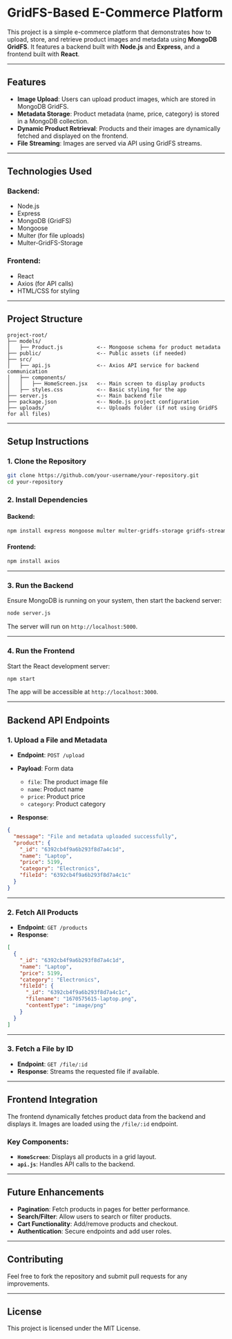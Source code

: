 # **GridFS-Based E-Commerce Platform**

This project is a simple e-commerce platform that demonstrates how to upload, store, and retrieve product images and metadata using **MongoDB GridFS**. It features a backend built with **Node.js** and **Express**, and a frontend built with **React**.

---

## **Features**

- **Image Upload**: Users can upload product images, which are stored in MongoDB GridFS.
- **Metadata Storage**: Product metadata (name, price, category) is stored in a MongoDB collection.
- **Dynamic Product Retrieval**: Products and their images are dynamically fetched and displayed on the frontend.
- **File Streaming**: Images are served via API using GridFS streams.

---

## **Technologies Used**

### Backend:
- Node.js
- Express
- MongoDB (GridFS)
- Mongoose
- Multer (for file uploads)
- Multer-GridFS-Storage

### Frontend:
- React
- Axios (for API calls)
- HTML/CSS for styling

---

## **Project Structure**

```
project-root/
├── models/
│   ├── Product.js           <-- Mongoose schema for product metadata
├── public/                  <-- Public assets (if needed)
├── src/
│   ├── api.js               <-- Axios API service for backend communication
│   ├── components/
│   │   ├── HomeScreen.jsx   <-- Main screen to display products
│   ├── styles.css           <-- Basic styling for the app
├── server.js                <-- Main backend file
├── package.json             <-- Node.js project configuration
├── uploads/                 <-- Uploads folder (if not using GridFS for all files)
```

---

## **Setup Instructions**

### **1. Clone the Repository**
```bash
git clone https://github.com/your-username/your-repository.git
cd your-repository
```

### **2. Install Dependencies**

#### Backend:
```bash
npm install express mongoose multer multer-gridfs-storage gridfs-stream body-parser
```

#### Frontend:
```bash
npm install axios
```

---

### **3. Run the Backend**
Ensure MongoDB is running on your system, then start the backend server:

```bash
node server.js
```

The server will run on `http://localhost:5000`.

---

### **4. Run the Frontend**
Start the React development server:

```bash
npm start
```

The app will be accessible at `http://localhost:3000`.

---

## **Backend API Endpoints**

### **1. Upload a File and Metadata**
- **Endpoint**: `POST /upload`
- **Payload**: Form data
  - `file`: The product image file
  - `name`: Product name
  - `price`: Product price
  - `category`: Product category

- **Response**:
```json
{
  "message": "File and metadata uploaded successfully",
  "product": {
    "_id": "6392cb4f9a6b293f8d7a4c1d",
    "name": "Laptop",
    "price": 5199,
    "category": "Electronics",
    "fileId": "6392cb4f9a6b293f8d7a4c1c"
  }
}
```

---

### **2. Fetch All Products**
- **Endpoint**: `GET /products`
- **Response**:
```json
[
  {
    "_id": "6392cb4f9a6b293f8d7a4c1d",
    "name": "Laptop",
    "price": 5199,
    "category": "Electronics",
    "fileId": {
      "_id": "6392cb4f9a6b293f8d7a4c1c",
      "filename": "1670575615-laptop.png",
      "contentType": "image/png"
    }
  }
]
```

---

### **3. Fetch a File by ID**
- **Endpoint**: `GET /file/:id`
- **Response**: Streams the requested file if available.

---

## **Frontend Integration**
The frontend dynamically fetches product data from the backend and displays it. Images are loaded using the `/file/:id` endpoint.

### Key Components:
- **`HomeScreen`**: Displays all products in a grid layout.
- **`api.js`**: Handles API calls to the backend.

---

## **Future Enhancements**
- **Pagination**: Fetch products in pages for better performance.
- **Search/Filter**: Allow users to search or filter products.
- **Cart Functionality**: Add/remove products and checkout.
- **Authentication**: Secure endpoints and add user roles.

---

## **Contributing**
Feel free to fork the repository and submit pull requests for any improvements.

---

## **License**
This project is licensed under the MIT License.
